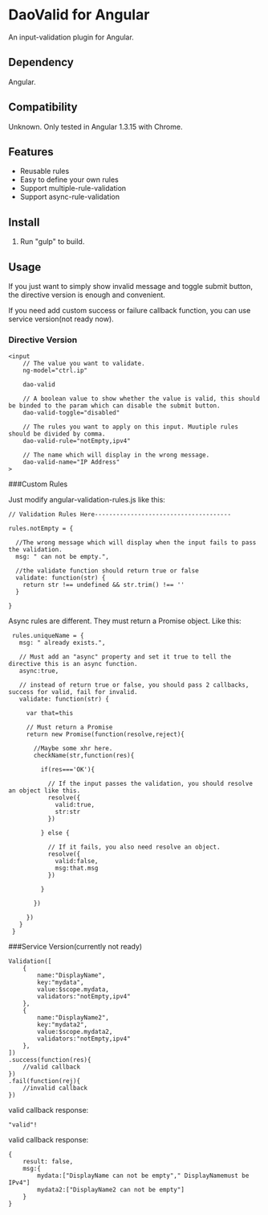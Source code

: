 # DaoValid for Angular

An input-validation plugin for Angular.

## Dependency

Angular.

## Compatibility

Unknown. Only tested in Angular 1.3.15 with Chrome.

## Features

- Reusable rules
- Easy to define your own rules
- Support multiple-rule-validation
- Support async-rule-validation


## Install

1. Run "gulp" to build.

## Usage


If you just want to simply show invalid message and toggle submit button, the directive version is enough and convenient. 

If you need add custom success or failure callback function, you can use service version(not ready now).

### Directive Version

	<input 
		// The value you want to validate.
        ng-model="ctrl.ip" 
        
        dao-valid
        
        // A boolean value to show whether the value is valid, this should be binded to the param which can disable the submit button.
        dao-valid-toggle="disabled"
        
        // The rules you want to apply on this input. Muutiple rules should be divided by comma.
        dao-valid-rule="notEmpty,ipv4"
        
        // The name which will display in the wrong message.
        dao-valid-name="IP Address"
    >

###Custom Rules

Just modify angular-validation-rules.js like this:

	// Validation Rules Here--------------------------------------
	
    rules.notEmpty = {
    
      //The wrong message which will display when the input fails to pass the validation.
      msg: " can not be empty.",
      
      //the validate function should return true or false
      validate: function(str) {
        return str !== undefined && str.trim() !== ''
      }
      
    }

Async rules are different. They must return a Promise object. Like this: 

	 rules.uniqueName = {
	   msg: " already exists.",
	
	   // Must add an "async" property and set it true to tell the directive this is an async function.
	   async:true,
	   
	   // instead of return true or false, you should pass 2 callbacks, success for valid, fail for invalid.
	   validate: function(str) {
	   
	     var that=this
	 
	     // Must return a Promise
	     return new Promise(function(resolve,reject){
	     
	       //Maybe some xhr here.
	       checkName(str,function(res){
	
	         if(res==='OK'){
	         
	           // If the input passes the validation, you should resolve an object like this.
	           resolve({
	             valid:true,
	             str:str
	           })
	           
	         } else {
	         
	           // If it fails, you also need resolve an object.
	           resolve({
	             valid:false,
	             msg:that.msg
	           })
	           
	         }
	
	       })
	       
	     })
	   }
	 }

###Service Version(currently not ready)

	Validation([
	    {
	        name:"DisplayName",
	        key:"mydata",
	        value:$scope.mydata,
	        validators:"notEmpty,ipv4"
	    },
		{
			name:"DisplayName2",
			key:"mydata2",
			value:$scope.mydata2,
			validators:"notEmpty,ipv4"
		},
	])
	.success(function(res){
	    //valid callback
	})
	.fail(function(rej){
	    //invalid callback
	})
	
valid callback response:

	"valid"!
	
valid callback response:

	{
		result: false,
		msg:{
			mydata:["DisplayName can not be empty"," DisplayNamemust be IPv4"]
			mydata2:["DisplayName2 can not be empty"]
		}
	}	
